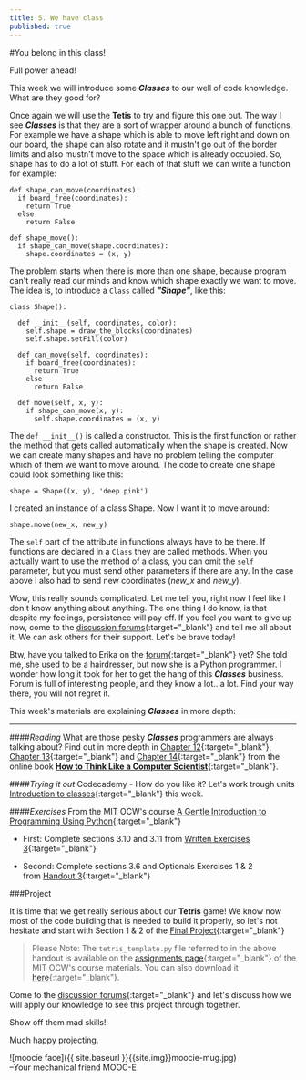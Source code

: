 ```yaml
---
title: 5. We have class
published: true
---
```


#You belong in this class!

Full power ahead!

This week we will introduce some ___Classes___ to our well of code knowledge. What are they good for?
 
Once again we will use the __Tetis__ to try and figure this one out. The way I see ___Classes___ is that they are a sort of wrapper around a bunch of functions. For example we have a shape which is able to move left right and down on our board, the shape can also rotate and it mustn't go out of the border limits and also mustn't move to the space which is already occupied. So, shape has to do a lot of stuff. For each of that stuff we can write a function for example:

	def shape_can_move(coordinates):
	  if board_free(coordinates):
	    return True
	  else
	    return False
	    
	def shape_move():
	  if shape_can_move(shape.coordinates):
	    shape.coordinates = (x, y)
	    
The problem starts when there is more than one shape, because program can't really read our minds and know which shape exactly we want to move. The idea is, to introduce a `Class` called ___"Shape"___, like this:

	class Shape():
	
	  def __init__(self, coordinates, color):	    
		self.shape = draw_the_blocks(coordinates)		
		self.shape.setFill(color)
	    
	  def can_move(self, coordinates):
	    if board_free(coordinates):
	      return True
	    else
	      return False
	      
	  def move(self, x, y):
	    if shape_can_move(x, y):
	      self.shape.coordinates = (x, y)
	      
The `def __init__()` is called a constructor. This is the first function or rather the method that gets called automatically when the shape is created. Now we can create many shapes and have no problem telling the computer which of them we want to move around. The code to create one shape could look something like this:

	shape = Shape((x, y), 'deep pink')

I created an instance of a class Shape. Now I want it to move around:

	shape.move(new_x, new_y)
	
The `self` part of the attribute in functions always have to be there. If functions are declared in a `Class` they are called methods. When you actually want to use the method of a class, you can omit the `self` parameter, but you must send other parameters if there are any. In the case above I also had to send new coordinates (_new_x_ and _new_y_).

Wow, this really sounds complicated. Let me tell you, right now I feel like I don't know anything about anything. The one thing I do know, is that despite my feelings, persistence will pay off. If you feel you want to give up now, come to the [discussion forums](http://discourse.p2pu.org/c/gentle-introduction-to-python){:target="_blank"} and tell me all about it. We can ask others for their support. Let's be brave today!

Btw, have you talked to Erika on the [forum](http://discourse.p2pu.org/c/gentle-introduction-to-python){:target="_blank"} yet? She told me, she used to be a hairdresser, but now she is a Python programmer. I wonder how long it took for her to get the hang of this ___Classes___ business. Forum is full of interesting people, and they know a lot...a lot. Find your way there, you will not regret it.

This week's materials are explaining ___Classes___ in more depth:

---

####_Reading_
What are those pesky ___Classes___ programmers are always talking about? Find out in more depth in [Chapter 12](http://www.greenteapress.com/thinkpython/thinkCSpy/html/chap12.html){:target="_blank"}, [Chapter 13](http://www.greenteapress.com/thinkpython/thinkCSpy/html/chap13.html){:target="_blank"} and [Chapter 14](http://www.greenteapress.com/thinkpython/thinkCSpy/html/chap14.html){:target="_blank"} from the online book [__How to Think Like a Computer Scientist__](http://www.greenteapress.com/thinkpython/thinkCSpy/html/index.html){:target="_blank"}.
	
####_Trying it out_
Codecademy - How do you like it? Let's work trough units [Introduction to classes](http://www.codecademy.com/tracks/python){:target="_blank"} this week.


####_Exercises_
From the MIT OCW's course [A Gentle Introduction to Programming Using Python](http://ocw.mit.edu/courses/electrical-engineering-and-computer-science/6-189-a-gentle-introduction-to-programming-using-python-january-iap-2011){:target="_blank"}

* First: Complete sections 3.10 and 3.11 from [Written Exercises 3](http://ocw.mit.edu/courses/electrical-engineering-and-computer-science/6-189-a-gentle-introduction-to-programming-using-python-january-iap-2011/assignments/MIT6_189IAP11_hw3_written.pdf){:target="_blank"}
 
* Second: Complete sections 3.6 and Optionals Exercises 1 &amp; 2 from [Handout 3](http://ocw.mit.edu/courses/electrical-engineering-and-computer-science/6-189-a-gentle-introduction-to-programming-using-python-january-iap-2011/assignments/MIT6_189IAP11_hw3.pdf){:target="_blank"}

###Project

It is time that we get really serious about our __Tetris__ game! 
We know now most of the code building that is needed to build it properly, so let's not hesitate and start with Section 1 & 2 of the [Final Project](http://ocw.mit.edu/courses/electrical-engineering-and-computer-science/6-189-a-gentle-introduction-to-programming-using-python-january-iap-2011/assignments/MIT6_189IAP11_final_proj.pdf){:target="_blank"}

> Please Note: The `tetris_template.py` file referred to in the above handout is available on the [assignments page](http://ocw.mit.edu/courses/electrical-engineering-and-computer-science/6-189-a-gentle-introduction-to-programming-using-python-january-iap-2011/assignments){:target="_blank"} of the MIT OCW's course materials. You can also download it [here](http://ocw.mit.edu/courses/electrical-engineering-and-computer-science/6-189-a-gentle-introduction-to-programming-using-python-january-iap-2011/assignments/tetris_template.py){:target="_blank"}.  

Come to the [discussion forums](http://discourse.p2pu.org/c/gentle-introduction-to-python){:target="_blank"} and let's discuss how we will apply our knowledge to see this project through together.
 

Show off them mad skills!

Much happy projecting.

![moocie face]({{ site.baseurl }}{{site.img}}moocie-mug.jpg)  
–Your mechanical friend MOOC-E
